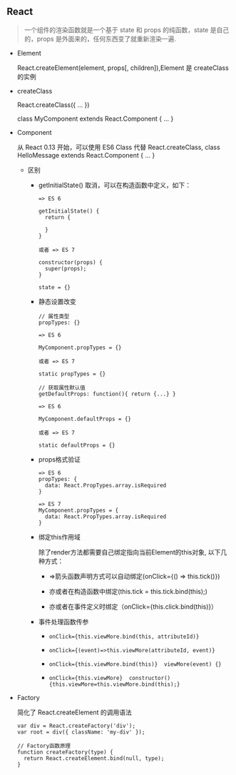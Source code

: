 ## React

  > 一个组件的渲染函数就是一个基于 state 和 props 的纯函数，state 是自己的，props 是外面来的，任何东西变了就重新渲染一遍.

* Element

  React.createElement(element, props[, children]),Element 是 createClass 的实例

* createClass

  React.createClass({ ... })  

  class MyComponent extends React.Component { ... }

* Component

  从 React 0.13 开始，可以使用 ES6 Class 代替 React.createClass, class HelloMessage extends React.Component { ... }

  - 区别

    + getInitialState() 取消，可以在构造函数中定义，如下：

      ```
      => ES 6

      getInitialState() {
        return {

        }
      }

      或者 => ES 7

      constructor(props) {
        super(props);
      }

      state = {}
      ```

    + 静态设置改变

      ```
      // 属性类型
      propTypes: {}

      => ES 6

      MyComponent.propTypes = {}

      或者 => ES 7

      static propTypes = {}
      ```

      ```
      // 获取属性默认值
      getDefaultProps: function(){ return {...} }

      => ES 6

      MyComponent.defaultProps = {}

      或者 => ES 7

      static defaultProps = {}

      ```

    + props格式验证

      ```
      => ES 6
      propTypes: {
        data: React.PropTypes.array.isRequired
      }

      => ES 7
      MyComponent.propTypes = {
        data: React.PropTypes.array.isRequired
      }
      ```

    + 绑定this作用域

      除了render方法都需要自己绑定指向当前Element的this对象, 以下几种方式：

        - =>箭头函数声明方式可以自动绑定(onClick={() => this.tick()})

        - 亦或者在构造函数中绑定(this.tick = this.tick.bind(this);)

        - 亦或者在事件定义时绑定（onClick={this.click.bind(this)}）

    + 事件处理函数传参

      - `onClick={this.viewMore.bind(this, attributeId)}`

      - `onClick={(event)=>this.viewMore(attributeId, event)}`

      - `onClick={this.viewMore.bind(this)}  viewMore(event) {}`

      - `onClick={this.viewMore}  constructor() {this.viewMore=this.viewMore.bind(this);}`

* Factory

  简化了 React.createElement 的调用语法

  ```
  var div = React.createFactory('div');
  var root = div({ className: 'my-div' });

  // Factory函数原理
  function createFactory(type) {
    return React.createElement.bind(null, type);
  }
  ```
